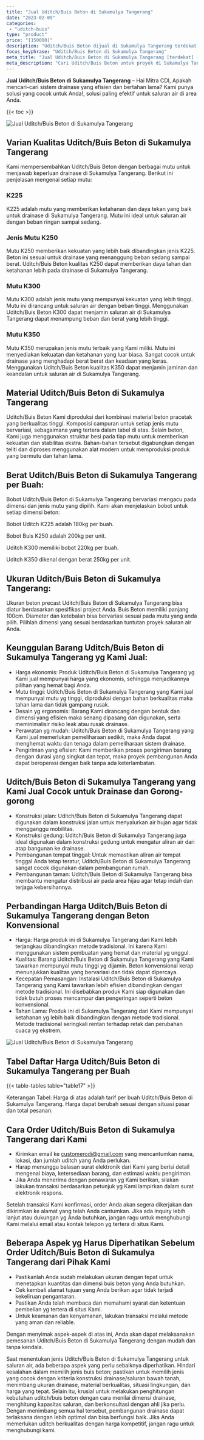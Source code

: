 ```yaml
---
title: "Jual Uditch/Buis Beton di Sukamulya Tangerang"
date: "2023-02-09"
categories:
 - "uditch-buis"
type: "product"
price: "[150000]"
description: "Uditch/Buis Beton dijual di Sukamulya Tangerang terdekat. Uditch/Buis Beton ini umumnya diaplikasaikan dalam project konstruksi sebagai saluran pembuangan yang handal dan awet. Hubungi kami untuk mendapatkan lebih lanjut."
focus_keyphrase: "Uditch/Buis Beton di Sukamulya Tangerang"
meta_title: "Jual Uditch/Buis Beton di Sukamulya Tangerang [terdekat] - CDI"
meta_description: "Cari Uditch/Buis Beton untuk proyek di Sukamulya Tangerang? Kami menyediakan Uditch/Buis Beton yang berkualitas untuk konstruksi saluran pembuangan. Dapatkan penawaran terbaik sekarang."
---
```


**Jual Uditch/Buis Beton di Sukamulya Tangerang** – Hai Mitra CDI, Apakah mencari-cari sistem drainase yang efisien dan bertahan lama? Kami punya solusi yang cocok untuk Anda!, solusi paling efektif untuk saluran air di area Anda.

{{< toc >}}

![Jual Uditch/Buis Beton di Sukamulya Tangerang](/images/uditch-buis/uditch-beton-17.jpg)

## Varian Kualitas Uditch/Buis Beton di Sukamulya Tangerang

Kami mempersembahkan Uditch/Buis Beton dengan berbagai mutu untuk menjawab keperluan drainase di Sukamulya Tangerang. Berikut ini penjelasan mengenai setiap mutu:

### K225

K225 adalah mutu yang memberikan ketahanan dan daya tekan yang baik untuk drainase di Sukamulya Tangerang. Mutu ini ideal untuk saluran air dengan beban ringan sampai sedang.

### Jenis Mutu K250

Mutu K250 memberikan kekuatan yang lebih baik dibandingkan jenis K225. Beton ini sesuai untuk drainase yang menanggung beban sedang sampai berat. Uditch/Buis Beton kualitas K250 dapat memberikan daya tahan dan ketahanan lebih pada drainase di Sukamulya Tangerang.

### Mutu K300

Mutu K300 adalah jenis mutu yang mempunyai kekuatan yang lebih tinggi. Mutu ini dirancang untuk saluran air dengan beban tinggi. Menggunakan Uditch/Buis Beton K300 dapat menjamin saluran air di Sukamulya Tangerang dapat menampung beban dan berat yang lebih tinggi.

### Mutu K350

Mutu K350 merupakan jenis mutu terbaik yang Kami miliki. Mutu ini menyediakan kekuatan dan ketahanan yang luar biasa. Sangat cocok untuk drainase yang menghadapi berat berat dan keadaan yang keras. Menggunakan Uditch/Buis Beton kualitas K350 dapat menjamin jaminan dan keandalan untuk saluran air di Sukamulya Tangerang.

## Material Uditch/Buis Beton di Sukamulya Tangerang

Uditch/Buis Beton Kami diproduksi dari kombinasi material beton pracetak yang berkualitas tinggi. Komposisi campuran untuk setiap jenis mutu bervariasi, sebagaimana yang tertera dalam tabel di atas. Selain beton, Kami juga menggunakan struktur besi pada tiap mutu untuk memberikan kekuatan dan stabilitas ekstra. Bahan-bahan tersebut digabungkan dengan teliti dan diproses menggunakan alat modern untuk memproduksi produk yang bermutu dan tahan lama.

## Berat Uditch/Buis Beton di Sukamulya Tangerang per Buah:

Bobot Uditch/Buis Beton di Sukamulya Tangerang bervariasi mengacu pada dimensi dan jenis mutu yang dipilih. Kami akan menjelaskan bobot untuk setiap dimensi beton:

Bobot Uditch K225 adalah 180kg per buah.

Bobot Buis K250 adalah 200kg per unit.

Uditch K300 memiliki bobot 220kg per buah.

Uditch K350 dikenal dengan berat 250kg per unit.

## Ukuran Uditch/Buis Beton di Sukamulya Tangerang:

Ukuran beton precast Uditch/Buis Beton di Sukamulya Tangerang bisa diatur berdasarkan spesifikasi project Anda. Buis Beton memiliki panjang 100cm. Diameter dan ketebalan bisa bervariasi sesuai pada mutu yang anda pilih. Pilihlah dimensi yang sesuai berdasarkan tuntutan proyek saluran air Anda.

## Keunggulan Barang Uditch/Buis Beton di Sukamulya Tangerang yg Kami Jual:

*   Harga ekonomis: Produk Uditch/Buis Beton di Sukamulya Tangerang yg Kami jual mempunyai harga yang ekonomis, sehingga menjadikannya pilihan yang hemat bagi Anda.
*   Mutu tinggi: Uditch/Buis Beton di Sukamulya Tangerang yang Kami jual mempunyai mutu yg tinggi, diproduksi dengan bahan berkualitas maka tahan lama dan tidak gampang rusak.
*   Desain yg ergonomis: Barang Kami dirancang dengan bentuk dan dimensi yang efisien maka senang dipasang dan digunakan, serta meminimalisir risiko leak atau rusak drainase.
*   Perawatan yg mudah: Uditch/Buis Beton di Sukamulya Tangerang yang Kami jual memerlukan pemeliharaan sedikit, maka Anda dapat menghemat waktu dan tenaga dalam pemeliharaan sistem drainase.
*   Pengiriman yang efisien: Kami memberikan proses pengiriman barang dengan durasi yang singkat dan tepat, maka proyek pembangunan Anda dapat beroperasi dengan baik tanpa ada keterlambatan.

## Uditch/Buis Beton di Sukamulya Tangerang yang Kami Jual Cocok untuk Drainase dan Gorong-gorong

*   Konstruksi jalan: Uditch/Buis Beton di Sukamulya Tangerang dapat digunakan dalam konstruksi jalan untuk menyalurkan air hujan agar tidak mengganggu mobilitas.
*   Konstruksi gedung: Uditch/Buis Beton di Sukamulya Tangerang juga ideal digunakan dalam konstruksi gedung untuk mengatur aliran air dari atap bangunan ke drainase.
*   Pembangunan tempat tinggal: Untuk memastikan aliran air tempat tinggal Anda tetap teratur, Uditch/Buis Beton di Sukamulya Tangerang sangat cocok digunakan dalam pembangunan rumah.
*   Pembangunan taman: Uditch/Buis Beton di Sukamulya Tangerang bisa membantu mengatur distribusi air pada area hijau agar tetap indah dan terjaga kebersihannya.

## Perbandingan Harga Uditch/Buis Beton di Sukamulya Tangerang dengan Beton Konvensional

*   Harga: Harga produk ini di Sukamulya Tangerang dari Kami lebih terjangkau dibandingkan metode tradisional. Ini karena Kami menggunakan sistem pembuatan yang hemat dan material yg unggul.
*   Kualitas: Barang Uditch/Buis Beton di Sukamulya Tangerang yang Kami tawarkan mempunyai mutu tinggi yg dijamin. Beton konvensional kerap menunjukkan kualitas yang bervariasi dan tidak dapat dipercaya.
*   Kecepatan Pemasangan: Instalasi Uditch/Buis Beton di Sukamulya Tangerang yang Kami tawarkan lebih efisien dibandingkan dengan metode tradisional. Ini disebabkan produk Kami siap digunakan dan tidak butuh proses mencampur dan pengeringan seperti beton konvensional.
*   Tahan Lama: Produk ini di Sukamulya Tangerang dari Kami mempunyai ketahanan yg lebih baik dibandingkan dengan metode tradisional. Metode tradisional seringkali rentan terhadap retak dan perubahan cuaca yg ekstrem.

![Jual Uditch/Buis Beton di Sukamulya Tangerang](/images/uditch-buis/buis-beton-03.jpg)

## Tabel Daftar Harga Uditch/Buis Beton di Sukamulya Tangerang per Buah

{{< table-tables table="table17" >}}

Keterangan Tabel: Harga di atas adalah tarif per buah Uditch/Buis Beton di Sukamulya Tangerang. Harga dapat berubah sesuai dengan situasi pasar dan total pesanan.

## Cara Order Uditch/Buis Beton di Sukamulya Tangerang dari Kami

*   Kirimkan email ke customercdi@gmail.com yang mencantumkan nama, lokasi, dan jumlah uditch yang Anda perlukan.
*   Harap menunggu balasan surat elektronik dari Kami yang berisi detail mengenai biaya, ketersediaan barang, dan estimasi waktu pengiriman.
*   Jika Anda menerima dengan penawaran yg Kami berikan, silakan lakukan transaksi berdasarkan petunjuk yg Kami lampirkan dalam surat elektronik respons.

Setelah transaksi Kami konfirmasi, order Anda akan segera dikerjakan dan dikirimkan ke alamat yang telah Anda cantumkan. Jika ada inquiry lebih lanjut atau dukungan yg Anda butuhkan, jangan ragu untuk menghubungi Kami melalui email atau kontak telepon yg tertera di situs Kami.

## Beberapa Aspek yg Harus Diperhatikan Sebelum Order Uditch/Buis Beton di Sukamulya Tangerang dari Pihak Kami

*   Pastikanlah Anda sudah melakukan ukuran dengan tepat untuk menetapkan kuantitas dan dimensi buis beton yang Anda butuhkan.
*   Cek kembali alamat tujuan yang Anda berikan agar tidak terjadi kekeliruan pengantaran.
*   Pastikan Anda telah membaca dan memahami syarat dan ketentuan pembelian yg tertera di situs Kami.
*   Untuk keamanan dan kenyamanan, lakukan transaksi melalui metode yang aman dan reliable.

Dengan menyimak aspek-aspek di atas ini, Anda akan dapat melaksanakan pemesanan Uditch/Buis Beton di Sukamulya Tangerang dengan mudah dan tanpa kendala.

Saat menentukan jenis Uditch/Buis Beton di Sukamulya Tangerang untuk saluran air, ada beberapa aspek yang perlu sebaiknya diperhatikan. Hindari kesalahan dalam memilih jenis buis beton; pastikan untuk memilih jenis yang cocok dengan kriteria konstruksi drainase/saluran bawah tanah, menimbang ukuran drainase, material berkualitas, situasi lingkungan, dan harga yang tepat. Selain itu, krusial untuk melakukan penghitungan kebutuhan uditch/buis beton dengan cara menilai dimensi drainase, menghitung kapasitas saluran, dan berkonsultasi dengan ahli jika perlu. Dengan menimbang semua hal tersebut, pembangunan drainase dapat terlaksana dengan lebih optimal dan bisa berfungsi baik. Jika Anda memerlukan uditch berkualitas dengan harga kompetitif, jangan ragu untuk menghubungi kami.